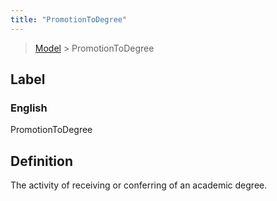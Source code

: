 ```yaml
---
title: "PromotionToDegree"
---
```


> [Model](../../) > PromotionToDegree

## Label

### English
PromotionToDegree


## Definition
The activity of receiving or conferring of an academic degree. 


    
